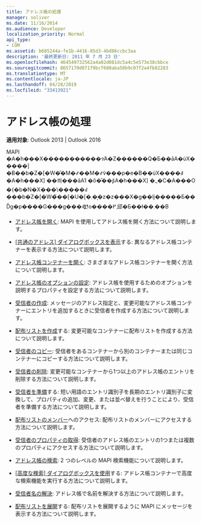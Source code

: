 ```yaml
---
title: アドレス帳の処理
manager: soliver
ms.date: 11/16/2014
ms.audience: Developer
localization_priority: Normal
api_type:
- COM
ms.assetid: b685244a-fe1b-4416-85d3-4bd86ccbc3aa
description: '最終更新日: 2011 年 7 月 23 日'
ms.openlocfilehash: 464549732562a4a02d081dc5a4c5e573e38cbbce
ms.sourcegitcommit: 8657170d071f9bcf680aba50b9c07f2a4fb82283
ms.translationtype: MT
ms.contentlocale: ja-JP
ms.lasthandoff: 04/28/2019
ms.locfileid: "33413921"
---
```

# <a name="handling-the-address-book"></a>アドレス帳の処理
  
**適用対象**: Outlook 2013 | Outlook 2016 
  
MAPI �A�h���X�����������ɂ́A�Z������Q�Ƃ��āA�ύX�����] �Ƀ��b�Z�[�W�̎�M�҂��M�҂̃v���p�e�B��ύX����ꎞ�A�h���X] ��쐬���āA1 �ȏ�̋��ʂ̃A�h���X] �_�C�A���O �{�b�N�X���\�����ꂽ���b�Z�[�W�̃��[�U�[�܂��͔z�z���X�g��ǉ�����Ƃ��Ďg�p����G���g���𒊏o����܂߂邱�Ƃ��ł��܂��B

- [アドレス帳を開く](opening-the-address-book.md): MAPI を使用してアドレス帳を開く方法について説明します。
    
- [[共通のアドレス] ダイアログボックスを表示](displaying-the-common-address-dialog-box.md)する: 異なるアドレス帳コンテナーを表示する方法について説明します。
    
- [アドレス帳コンテナーを開く](opening-an-address-book-container.md): さまざまなアドレス帳コンテナーを開く方法について説明します。
    
- [アドレス帳のオプションの設定](setting-address-book-options.md): アドレス帳を使用するためのオプションを説明するプロパティを設定する方法について説明します。
    
- [受信者の作成](creating-a-recipient.md): メッセージのアドレス指定と、変更可能なアドレス帳コンテナーにエントリを追加するときに受信者を作成する方法について説明します。
    
- [配布リストを作成](creating-a-distribution-list.md)する: 変更可能なコンテナーに配布リストを作成する方法について説明します。
    
- [受信者のコピー](copying-a-recipient.md): 受信者をあるコンテナーから別のコンテナーまたは同じコンテナーにコピーする方法について説明します。
    
- [受信者の削除](deleting-a-recipient.md): 変更可能なコンテナーから1つ以上のアドレス帳のエントリを削除する方法について説明します。
    
- [受信者を準備](preparing-a-recipient.md)する: 短い用語のエントリ識別子を長期のエントリ識別子に変換して、プロパティの追加、変更、または並べ替えを行うことにより、受信者を準備する方法について説明します。
    
- [配布リストのメンバー](accessing-the-members-of-a-distribution-list.md)へのアクセス: 配布リストのメンバーにアクセスする方法について説明します。
    
- [受信者のプロパティの取得](retrieving-recipient-properties.md): 受信者のアドレス帳のエントリの1つまたは複数のプロパティにアクセスする方法について説明します。
    
- [アドレス帳の検索](searching-the-address-book.md): 2 つのレベルの MAPI 検索機能について説明します。 
    
- [[高度な検索] ダイアログボックスを使用](using-an-advanced-search-dialog-box.md)する: アドレス帳コンテナーで高度な検索機能を実行する方法について説明します。
    
- [受信者名の解決](resolving-a-recipient-name.md): アドレス帳で名前を解決する方法について説明します。
    
- [配布リストを展開](expanding-distribution-lists.md)する: 配布リストを展開するように MAPI にメッセージを表示する方法について説明します。
    

